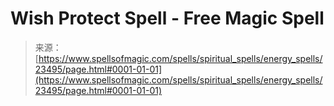 <!--yml

category: 未分类

date: 2024-06-12 19:08:40

-->

# Wish Protect Spell - Free Magic Spell

> 来源：[https://www.spellsofmagic.com/spells/spiritual_spells/energy_spells/23495/page.html#0001-01-01](https://www.spellsofmagic.com/spells/spiritual_spells/energy_spells/23495/page.html#0001-01-01)
